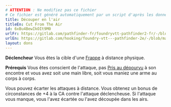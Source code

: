 ```yaml
---
# ATTENTION : Ne modifiez pas ce fichier
# Ce fichier est généré automatiquement par un script d'après les données du module Foundry VTT officiel et de sa traduction
title: Découper en l'air
titleEn: Cut From The Air
id: 6xBu4BewIkOIt9M0
urlFr: https://gitlab.com/pathfinder-fr/foundryvtt-pathfinder2-fr/-/blob/master/data/feats/6xBu4BewIkOIt9M0.htm
urlEn: https://gitlab.com/hooking/foundry-vtt---pathfinder-2e/-/blob/master/packs/data/feats.db/cut-from-the-air.json
layout: dons
---
```

**Déclencheur** Vous êtes la cible d'une [Frappe](../actions/frapper.html) à distance physique.

**Prérequis** Vous êtes conscient de l'attaque, pas [Pris au dépourvu](../conditions/pris-au-dépourvu.html) à son encontre et vous avez soit une main libre, soit vous maniez une arme au corps à corps.

Vous pouvez écarter les attaques à distance. Vous obtenez un bonus de circonstances de +4 à la CA contre l'attaque déclencheuse. Si l'attaque vous manque, vous l'avez écartée ou l'avez découpée dans les airs.
